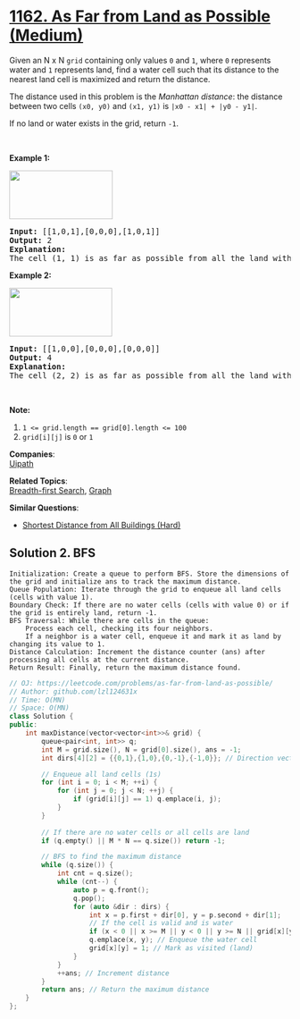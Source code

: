 # [1162. As Far from Land as Possible (Medium)](https://leetcode.com/problems/as-far-from-land-as-possible/)

<p>Given an N x N <code>grid</code>&nbsp;containing only values <code>0</code> and <code>1</code>, where&nbsp;<code>0</code> represents water&nbsp;and <code>1</code> represents land, find a water cell such that its distance to the nearest land cell is maximized and return the distance.</p>

<p>The distance used in this problem is the <em>Manhattan distance</em>:&nbsp;the distance between two cells <code>(x0, y0)</code> and <code>(x1, y1)</code> is <code>|x0 - x1| + |y0 - y1|</code>.</p>

<p>If no land or water exists in the grid, return <code>-1</code>.</p>

<p>&nbsp;</p>

<p><strong>Example 1:</strong></p>

<p><strong><img alt="" src="https://assets.leetcode.com/uploads/2019/05/03/1336_ex1.JPG" style="width: 185px; height: 87px;"></strong></p>

<pre><strong>Input: </strong><span id="example-input-1-1">[[1,0,1],[0,0,0],[1,0,1]]</span>
<strong>Output: </strong><span id="example-output-1">2</span>
<strong>Explanation: </strong>
The cell (1, 1) is as far as possible from all the land with distance 2.
</pre>

<p><strong>Example 2:</strong></p>

<p><strong><img alt="" src="https://assets.leetcode.com/uploads/2019/05/03/1336_ex2.JPG" style="width: 184px; height: 87px;"></strong></p>

<pre><strong>Input: </strong><span id="example-input-2-1">[[1,0,0],[0,0,0],[0,0,0]]</span>
<strong>Output: </strong><span id="example-output-2">4</span>
<strong>Explanation: </strong>
The cell (2, 2) is as far as possible from all the land with distance 4.
</pre>

<p>&nbsp;</p>

<p><span><strong>Note:</strong></span></p>

<ol>
	<li><span><code>1 &lt;= grid.length == grid[0].length&nbsp;&lt;= 100</code></span></li>
	<li><span><code>grid[i][j]</code>&nbsp;is <code>0</code> or <code>1</code></span></li>
</ol>


**Companies**:  
[Uipath](https://leetcode.com/company/uipath)

**Related Topics**:  
[Breadth-first Search](https://leetcode.com/tag/breadth-first-search/), [Graph](https://leetcode.com/tag/graph/)

**Similar Questions**:
* [Shortest Distance from All Buildings (Hard)](https://leetcode.com/problems/shortest-distance-from-all-buildings/)


## Solution 2. BFS

	Initialization: Create a queue to perform BFS. Store the dimensions of the grid and initialize ans to track the maximum distance.
	Queue Population: Iterate through the grid to enqueue all land cells (cells with value 1).
	Boundary Check: If there are no water cells (cells with value 0) or if the grid is entirely land, return -1.
	BFS Traversal: While there are cells in the queue:
	    Process each cell, checking its four neighbors.
	    If a neighbor is a water cell, enqueue it and mark it as land by changing its value to 1.
	Distance Calculation: Increment the distance counter (ans) after processing all cells at the current distance.
	Return Result: Finally, return the maximum distance found.

```cpp
// OJ: https://leetcode.com/problems/as-far-from-land-as-possible/
// Author: github.com/lzl124631x
// Time: O(MN)
// Space: O(MN)
class Solution {
public:
    int maxDistance(vector<vector<int>>& grid) {
        queue<pair<int, int>> q;
        int M = grid.size(), N = grid[0].size(), ans = -1;
        int dirs[4][2] = {{0,1},{1,0},{0,-1},{-1,0}}; // Direction vectors

        // Enqueue all land cells (1s)
        for (int i = 0; i < M; ++i) {
            for (int j = 0; j < N; ++j) {
                if (grid[i][j] == 1) q.emplace(i, j);
            }
        }
        
        // If there are no water cells or all cells are land
        if (q.empty() || M * N == q.size()) return -1;

        // BFS to find the maximum distance
        while (q.size()) {
            int cnt = q.size();
            while (cnt--) {
                auto p = q.front();
                q.pop();
                for (auto &dir : dirs) {
                    int x = p.first + dir[0], y = p.second + dir[1];
                    // If the cell is valid and is water
                    if (x < 0 || x >= M || y < 0 || y >= N || grid[x][y]) continue;
                    q.emplace(x, y); // Enqueue the water cell
                    grid[x][y] = 1; // Mark as visited (land)
                }
            }
            ++ans; // Increment distance
        }
        return ans; // Return the maximum distance
    }
};

```
